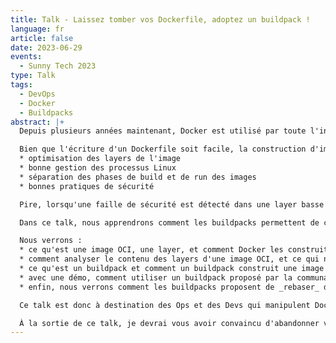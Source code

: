 ```yaml
---
title: Talk - Laissez tomber vos Dockerfile, adoptez un buildpack !
language: fr
article: false
date: 2023-06-29
events:
  - Sunny Tech 2023
type: Talk
tags: 
  - DevOps
  - Docker
  - Buildpacks
abstract: |+
  Depuis plusieurs années maintenant, Docker est utilisé par toute l'industrie de l'IT pour packager et déployer des applications.

  Bien que l'écriture d'un Dockerfile soit facile, la construction d'images OCI/Docker reste un exercice compliqué:
  * optimisation des layers de l'image
  * bonne gestion des processus Linux
  * séparation des phases de build et de run des images
  * bonnes pratiques de sécurité

  Pire, lorsqu'une faille de sécurité est détecté dans une layer basse (distribution ou runtime) d'une image applicative, il faut alors potentiellement reconstruire plusieurs dizaines ou centaines d'images pour y intégrer les version patchées.

  Dans ce talk, nous apprendrons comment les buildpacks permettent de construire des images OCI/Docker sans _Dockerfile_ et bénéficier des bonnes pratiques issues de la communauté open-source.

  Nous verrons :
  * ce qu'est une image OCI, une layer, et comment Docker les construit
  * comment analyser le contenu des layers d'une image OCI, et ce qui ne va pas dans les images que nous construisons au quotidien
  * ce qu'est un buildpack et comment un buildpack construit une image OCI
  * avec une démo, comment utiliser un buildpack proposé par la communauté open-source pour contruire une image OCI contenant une application NodeJS ou Java optimisée
  * enfin, nous verrons comment les buildpacks proposent de _rebaser_ des image, et nous permettre de patcher en masse des images applicatives pour corriger des failles de sécurité, sans rebuilder complètement nos images !

  Ce talk est donc à destination des Ops et des Devs qui manipulent Docker au quotidien.

  À la sortie de ce talk, je devrai vous avoir convaincu d'abandonner vos Dockerfile et d'expérimenter les buildpacks !
---
```

